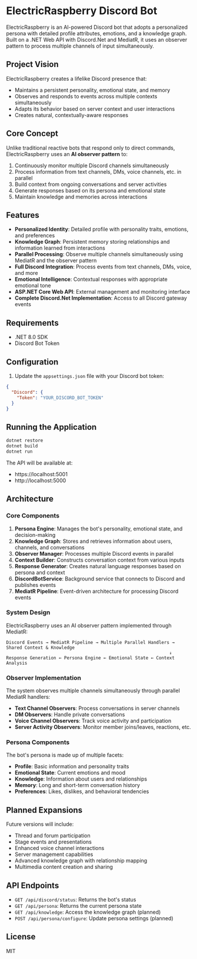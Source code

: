# ElectricRaspberry Discord Bot

ElectricRaspberry is an AI-powered Discord bot that adopts a personalized persona with detailed profile attributes, emotions, and a knowledge graph. Built on a .NET Web API with Discord.Net and MediatR, it uses an observer pattern to process multiple channels of input simultaneously.

## Project Vision

ElectricRaspberry creates a lifelike Discord presence that:
- Maintains a persistent personality, emotional state, and memory
- Observes and responds to events across multiple contexts simultaneously
- Adapts its behavior based on server context and user interactions
- Creates natural, contextually-aware responses

## Core Concept

Unlike traditional reactive bots that respond only to direct commands, ElectricRaspberry uses an **AI observer pattern** to:
1. Continuously monitor multiple Discord channels simultaneously
2. Process information from text channels, DMs, voice channels, etc. in parallel
3. Build context from ongoing conversations and server activities
4. Generate responses based on its persona and emotional state
5. Maintain knowledge and memories across interactions

## Features

- **Personalized Identity**: Detailed profile with personality traits, emotions, and preferences
- **Knowledge Graph**: Persistent memory storing relationships and information learned from interactions
- **Parallel Processing**: Observe multiple channels simultaneously using MediatR and the observer pattern
- **Full Discord Integration**: Process events from text channels, DMs, voice, and more
- **Emotional Intelligence**: Contextual responses with appropriate emotional tone
- **ASP.NET Core Web API**: External management and monitoring interface
- **Complete Discord.Net Implementation**: Access to all Discord gateway events

## Requirements

- .NET 8.0 SDK
- Discord Bot Token

## Configuration

1. Update the `appsettings.json` file with your Discord bot token:

```json
{
  "Discord": {
    "Token": "YOUR_DISCORD_BOT_TOKEN"
  }
}
```

## Running the Application

```bash
dotnet restore
dotnet build
dotnet run
```

The API will be available at:
- https://localhost:5001
- http://localhost:5000

## Architecture

### Core Components

1. **Persona Engine**: Manages the bot's personality, emotional state, and decision-making
2. **Knowledge Graph**: Stores and retrieves information about users, channels, and conversations
3. **Observer Manager**: Processes multiple Discord events in parallel
4. **Context Builder**: Constructs conversation context from various inputs
5. **Response Generator**: Creates natural language responses based on persona and context
6. **DiscordBotService**: Background service that connects to Discord and publishes events
7. **MediatR Pipeline**: Event-driven architecture for processing Discord events

### System Design

ElectricRaspberry uses an AI observer pattern implemented through MediatR:

```
Discord Events → MediatR Pipeline → Multiple Parallel Handlers → Shared Context & Knowledge
                                                              ↓
Response Generation ← Persona Engine ← Emotional State ← Context Analysis
```

### Observer Implementation

The system observes multiple channels simultaneously through parallel MediatR handlers:

- **Text Channel Observers**: Process conversations in server channels
- **DM Observers**: Handle private conversations
- **Voice Channel Observers**: Track voice activity and participation
- **Server Activity Observers**: Monitor member joins/leaves, reactions, etc.

### Persona Components

The bot's persona is made up of multiple facets:

- **Profile**: Basic information and personality traits
- **Emotional State**: Current emotions and mood
- **Knowledge**: Information about users and relationships
- **Memory**: Long and short-term conversation history
- **Preferences**: Likes, dislikes, and behavioral tendencies

## Planned Expansions

Future versions will include:
- Thread and forum participation
- Stage events and presentations
- Enhanced voice channel interactions
- Server management capabilities
- Advanced knowledge graph with relationship mapping
- Multimedia content creation and sharing

## API Endpoints

- `GET /api/discord/status`: Returns the bot's status
- `GET /api/persona`: Returns the current persona state
- `GET /api/knowledge`: Access the knowledge graph (planned)
- `POST /api/persona/configure`: Update persona settings (planned)

## License

MIT
